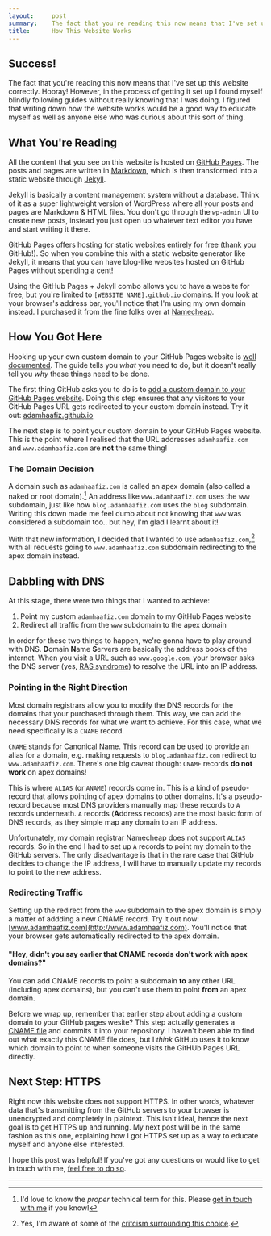 ```yaml
---
layout:     post
summary:    The fact that you're reading this now means that I've set up this website correctly. Hooray!
title:      How This Website Works
---
```


## Success!

The fact that you're reading this now means that I've set up this website correctly. Hooray! However, in the process of getting it set up I found myself blindly following guides without really knowing that I was doing. I figured that writing down how the website works would be a good way to educate myself as well as anyone else who was curious about this sort of thing.

## What You're Reading

All the content that you see on this website is hosted on [GitHub Pages](https://pages.github.com). The posts and pages are written in [Markdown](https://daringfireball.net/projects/markdown/), which is then transformed into a static website through [Jekyll](https://jekyllrb.com). 

Jekyll is basically a content management system without a database. Think of it as a super lightweight version of WordPress where all your posts and pages are Markdown & HTML files. You don't go through the `wp-admin` UI to create new posts, instead you just open up whatever text editor you have and start writing it there. 

GitHub Pages offers hosting for static websites entirely for free (thank you GitHub!). So when you combine this with a static website generator like Jekyll, it means that you can have blog-like websites hosted on GitHub Pages without spending a cent!

Using the GitHub Pages + Jekyll combo allows you to have a website for free, but you're limited to `[WEBSITE NAME].github.io` domains. If you look at your browser's address bar, you'll notice that I'm using my own domain instead. I purchased it from the fine folks over at [Namecheap](https://www.namecheap.com).

## How You Got Here

Hooking up your own custom domain to your GitHub Pages website is [well documented](https://help.github.com/articles/using-a-custom-domain-with-github-pages/). The guide tells you _what_ you need to do, but it doesn't really tell you _why_ these things need to be done.

The first thing GitHub asks you to do is to [add a custom domain to your GitHub Pages website](https://help.github.com/articles/adding-or-removing-a-custom-domain-for-your-github-pages-site/). Doing this step ensures that any visitors to your GitHub Pages URL gets redirected to your custom domain instead. Try it out: [adamhaafiz.github.io](http://adamhaafiz.github.io)

The next step is to point your custom domain to your GitHub Pages website. This is the point where I realised that the URL addresses `adamhaafiz.com` and `www.adamhaafiz.com` are **not** the same thing!

### The Domain Decision

A domain such as `adamhaafiz.com` is called an apex domain (also called a naked or root domain).[^1] An address like `www.adamhaafiz.com` uses the `www` subdomain, just like how `blog.adamhaafiz.com` uses the `blog` subdomain. Writing this down made me feel dumb about not knowing that `www` was considered a subdomain too.. but hey, I'm glad I learnt about it!

With that new information, I decided that I wanted to use `adamhaafiz.com`,[^2] with all requests going to `www.adamhaafiz.com` subdomain redirecting to the apex domain instead.

## Dabbling with DNS

At this stage, there were two things that I wanted to achieve:

1. Point my custom `adamhaafiz.com` domain to my GitHub Pages website
2. Redirect all traffic from the `www` subdomain to the apex domain

In order for these two things to happen, we're gonna have to play around with DNS. **D**omain **N**ame **S**ervers are basically the address books of the internet. When you visit a URL such as `www.google.com`, your browser asks the DNS server (yes, [RAS syndrome](https://en.wikipedia.org/wiki/RAS_syndrome)) to resolve the URL into an IP address.

### Pointing in the Right Direction

Most domain registrars allow you to modify the DNS records for the domains that your purchased through them. This way, we can add the necessary DNS records for what we want to achieve. For this case, what we need specifically is a `CNAME` record. 

`CNAME` stands for Canonical Name. This record can be used to provide an alias for a domain, e.g. making requests to `blog.adamhaafiz.com` redirect to `www.adamhaafiz.com`. There's one big caveat though: `CNAME` records **do not work** on apex domains!

This is where `ALIAS` (or `ANAME`) records come in. This is a kind of pseudo-record that allows pointing of apex domains to other domains. It's a pseudo-record because most DNS providers manually map these records to `A` records underneath. `A` records (**A**ddress records) are the most basic form of DNS records, as they simple map any domain to an IP address.

Unfortunately, my domain registrar Namecheap does not support `ALIAS` records. So in the end I had to set up `A` records to point my domain to the GitHub servers. The only disadvantage is that in the rare case that GitHub decides to change the IP address, I will have to manually update my records to point to the new address. 

### Redirecting Traffic

Setting up the redirect from the `www` subdomain to the apex domain is simply a matter of addding a new CNAME record.  Try it out now: [www.adamhaafiz.com](http://www.adamhaafiz.com). You'll notice that your browser gets automatically redirected to the apex domain.

#### "Hey, didn't you say earlier that CNAME records don't work with apex domains?"

You can add CNAME records to point a subdomain **to** any other URL (including apex domains), but you can't use them to point **from** an apex domain.

Before we wrap up, remember that earlier step about adding a custom domain to your GitHub pages wesite? This step actually generates a [CNAME file](https://github.com/adamhaafiz/adamhaafiz.github.io/blob/master/CNAME) and commits it into your repository. I haven't been able to find out what exactly this CNAME file does, but I *think* GitHub uses it to know which domain to point to when someone visits the GitHUb Pages URL directly.

## Next Step: HTTPS

Right now this website does not support HTTPS. In other words, whatever data that's transmitting from the GitHub servers to your browser is unencrypted and completely in plaintext. This isn't ideal, hence the next goal is to get HTTPS up and running. My next post will be in the same fashion as this one, explaining how I got HTTPS set up as a way to educate myself and anyone else interested.

I hope this post was helpful! If you've got any questions or would like to get in touch with me, [feel free to do so](/contact/). 

---

[^1]: I'd love to know the _proper_ technical term for this. Please [get in touch with me](/contact/) if you know! 
[^2]: Yes, I'm aware of some of the [critcism surrounding this choice](http://www.yes-www.org/why-use-www/).
